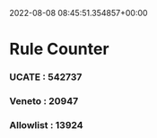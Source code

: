 2022-08-08 08:45:51.354857+00:00
# Rule Counter 
 ### UCATE : 542737

 ### Veneto : 20947

 ### Allowlist : 13924